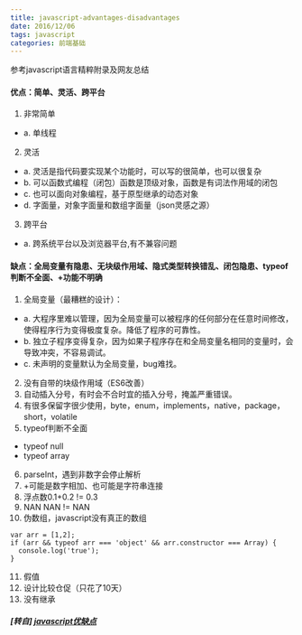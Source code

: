 ```yaml
---
title: javascript-advantages-disadvantages
date: 2016/12/06
tags: javascript
categories: 前端基础
---
```


参考javascript语言精粹附录及网友总结  

#### 优点：简单、灵活、跨平台  

1. 非常简单
* a. 单线程  
 <!-- more -->
2. 灵活
* a. 灵活是指代码要实现某个功能时，可以写的很简单，也可以很复杂  
* b. 可以函数式编程（闭包）函数是顶级对象，函数是有词法作用域的闭包  
* c. 也可以面向对象编程，基于原型继承的动态对象  
* d. 字面量，对象字面量和数组字面量（json灵感之源）  

3. 跨平台

* a. 跨系统平台以及浏览器平台,有不兼容问题  

#### 缺点：全局变量有隐患、无块级作用域、隐式类型转换错乱、闭包隐患、typeof判断不全面、+功能不明确  

1. 全局变量（最糟糕的设计）：
* a. 大程序里难以管理，因为全局变量可以被程序的任何部分在任意时间修改，使得程序行为变得极度复杂。降低了程序的可靠性。  
* b. 独立子程序变得复杂，因为如果子程序存在和全局变量名相同的变量时，会导致冲突，不容易调试。  
* c. 未声明的变量默认为全局变量，bug难找。  
2. 没有自带的块级作用域（ES6改善）
3. 自动插入分号，有时会不合时宜的插入分号，掩盖严重错误。
4. 有很多保留字很少使用，byte，enum，implements，native，package，short，volatile
5. typeof判断不全面
* typeof null  
* typeof array  
6. parseInt，遇到非数字会停止解析
7. +可能是数字相加、也可能是字符串连接
8. 浮点数0.1+0.2 != 0.3
9. NAN  NAN != NAN
10. 伪数组，javascript没有真正的数组
```
var arr = [1,2];
if (arr && typeof arr === 'object' && arr.constructor === Array) {
  console.log('true');
}
```
11. 假值
12. 设计比较仓促（只花了10天）
13. 没有继承

##### [转自] [javascript优缺点](https://mp.weixin.qq.com/s?__biz=MzI3NTQ5NTE5Mw==&mid=2247483670&idx=1&sn=e6b500200169af4651b5d189b60c3c36&chksm=eb02a160dc7528763a5bf2d66f80bd8fab5cac54a049e650254d09e657b5a660312fde0ecd67&mpshare=1&scene=1&srcid=0628YJlNOUEIHg4xRG5ZrqYj&key=cf0dc319bc22985e0492734baa44d3acf506f37e0e349998e38237bab75cec966f6288b87acb4d89cb65488bc6b9ab66e8ee7f58ea0ca80472335fd06823cf66dee87b1146b806506cff35cf9f39e373&ascene=0&uin=NzgyNzAwMTAx&devicetype=iMac+MacBookPro12%2C1+OSX+OSX+10.12.4+build&version=12020610&nettype=WIFI&lang=zh_CN&fontScale=100&pass_ticket=3r5tdwajo%2Bn%2FJyql48TdVB%2FIyWmFLBAbbtRIhDbY8dpbaiMNp6ziZZAl21WufchK)